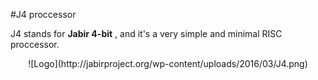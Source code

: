 #J4 proccessor

J4 stands for __Jabir 4-bit__ , and it's a very simple and minimal RISC proccessor. 

<center>![Logo](http://jabirproject.org/wp-content/uploads/2016/03/J4.png)</center>

